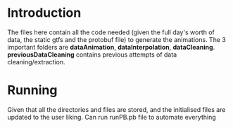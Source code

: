 # Introduction
The files here contain all the code needed (given the full day's worth of data, the static gtfs and the protobuf file) to generate the animations. The 3 important folders are **dataAnimation**, **dataInterpolation**, **dataCleaning**. **previousDataCleaning** contains previous attempts of data cleaning/extraction.

# Running
Given that all the directories and files are stored, and the initialised files are updated to the user liking. Can run runPB.pb file to automate everything
